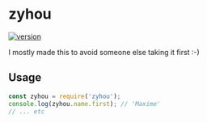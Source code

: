 # zyhou

[![version](https://img.shields.io/npm/v/zyhou.svg)](https://www.npmjs.com/package/zyhou)

I mostly made this to avoid someone else taking it first :-)

## Usage

```javascript
const zyhou = require('zyhou');
console.log(zyhou.name.first); // 'Maxime'
// ... etc
```
